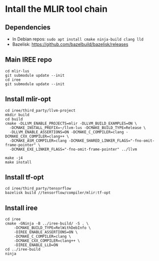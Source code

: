 # Intall the MLIR tool chain

## Dependencies

* In Debian repos: ```sudo apt install cmake ninja-build clang lld```
* Bazelisk: https://github.com/bazelbuild/bazelisk/releases

## Main IREE repo

```
cd mlir-lus
git submodule update --init
cd iree
git submodule update --init
```

## Install mlir-opt

```
cd iree/third_party/llvm-project
mkdir build
cd build
cmake -DLLVM_ENABLE_PROJECTS=mlir -DLLVM_BUILD_EXAMPLES=ON \
  -DCMAKE_INSTALL_PREFIX=~/llvm-lus -DCMAKE_BUILD_TYPE=Release \
  -DLLVM_ENABLE_ASSERTIONS=ON -DCMAKE_C_COMPILER=clang -DCMAKE_CXX_COMPILER=clang++ \
  -DCMAKE_ASM_COMPILER=clang -DCMAKE_SHARED_LINKER_FLAGS="-fno-omit-frame-pointer" \
  -DCMAKE_EXE_LINKER_FLAGS="-fno-omit-frame-pointer" ../llvm

make -j4
make install
```

## Install tf-opt

```
cd iree/third_party/tensorflow
bazelisk build //tensorflow/compiler/mlir:tf-opt
```

## Install iree

```
cd iree
cmake -GNinja -B ../iree-build/ -S . \
    -DCMAKE_BUILD_TYPE=RelWithDebInfo \
    -DIREE_ENABLE_ASSERTIONS=ON \
    -DCMAKE_C_COMPILER=clang \
    -DCMAKE_CXX_COMPILER=clang++ \
    -DIREE_ENABLE_LLD=ON
cd ../iree-build
ninja
```
